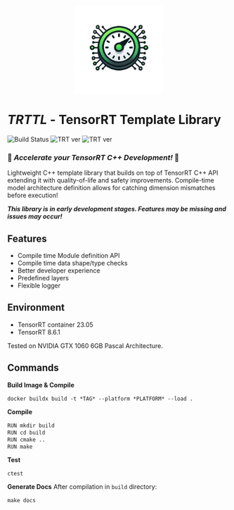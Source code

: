 <p align="center"><img src="doc/imgs/logo.png" alt="LOGO" width="200"/></p>

# ***TRTTL*** - TensorRT Template Library
![Build Status](https://img.shields.io/github/actions/workflow/status/OneAndZero24/TRTTL/ci-cd.yml) ![TRT ver](https://img.shields.io/badge/TensorRT_ver.-8.6.1-blue) ![TRT ver](https://img.shields.io/badge/C++-20-purple)
### 🚀 ***Accelerate your TensorRT C++ Development!*** 🚀

Lightweight C++ template library that builds on top of TensorRT C++ API extending it with quality-of-life and safety improvements. Compile-time model architecture definition allows for catching dimension mismatches before execution!

***This library is in early development stages. Features may be missing and issues may occur!***

## Features
- Compile time Module definition API
- Compile time data shape/type checks
- Better developer experience
- Predefined layers
- Flexible logger

## Environment
- TensorRT container 23.05
- TensorRT 8.6.1

Tested on NVIDIA GTX 1060 6GB Pascal Architecture.

## Commands
**Build Image & Compile**
```
docker buildx build -t *TAG* --platform *PLATFORM* --load .
```

**Compile**
```
RUN mkdir build
RUN cd build
RUN cmake ..
RUN make
```

**Test**
```
ctest
```

**Generate Docs**
After compilation in `build` directory:
```
make docs
```